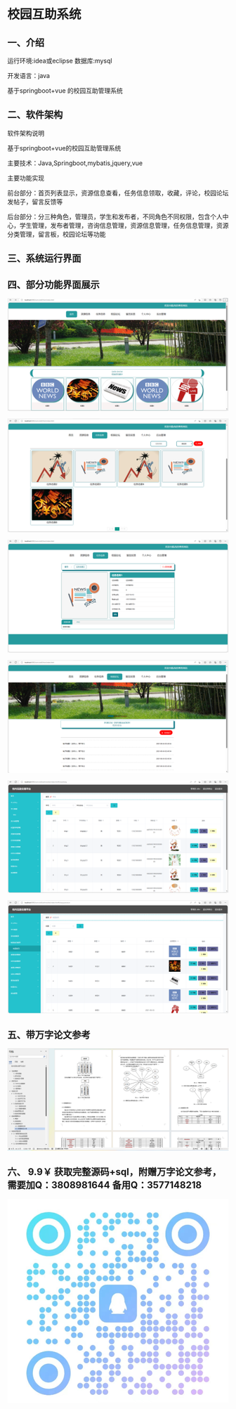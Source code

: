 # 校园互助系统

## 一、介绍

运行环境:idea或eclipse 数据库:mysql

开发语言：java

基于springboot+vue 的校园互助管理系统

## 二、软件架构

软件架构说明

基于springboot+vue的校园互助管理系统

主要技术：Java,Springboot,mybatis,jquery,vue

主要功能实现

前台部分：首页列表显示，资源信息查看，任务信息领取，收藏，评论，校园论坛发帖子，留言反馈等

后台部分：分三种角色，管理员，学生和发布者，不同角色不同权限，包含个人中心，学生管理，发布者管理，咨询信息管理，资源信息管理，任务信息管理，资源分类管理，留言板，校园论坛等功能

## 三、系统运行界面


## 四、部分功能界面展示

![img_6.png](imgs/img_6.png)

![img_7.png](imgs/img_7.png)

![img_8.png](imgs/img_8.png)

![img_9.png](imgs/img_9.png)

![img_1.png](imgs/img_1.png)

![img_2.png](imgs/img_2.png)


## 五、带万字论文参考

![img.png](imgs/img14.png)

## 六、 9.9￥ 获取完整源码+sql，附赠万字论文参考，需要加Q：3808981644 备用Q：3577148218

![img.png](img.png)
